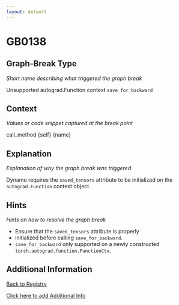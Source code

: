 ```yaml
---
layout: default
---
```

# GB0138

## Graph-Break Type
*Short name describing what triggered the graph break*

Unsupported autograd.Function context `save_for_backward`

## Context
*Values or code snippet captured at the break point*

call_method {self} {name}

## Explanation
*Explanation of why the graph break was triggered*

Dynamo requires the `saved_tensors` attribute to be initialized on the `autograd.Function` context object.

## Hints
*Hints on how to resolve the graph break*

- Ensure that the `saved_tensors` attribute is properly 
- initialized before calling `save_for_backward`. 
- `save_for_backward` only supported on a newly constructed `torch.autograd.function.FunctionCtx`.


## Additional Information

<!-- ADDITIONAL INFORMATION START - Add custom information below this line -->

<!-- ADDITIONAL INFORMATION END -->

[Back to Registry](../index.html)

[Click here to add Additional Info](https://github.com/pytorch-labs/compile-graph-break-site/edit/main/docs/gb/gb0138.md)
